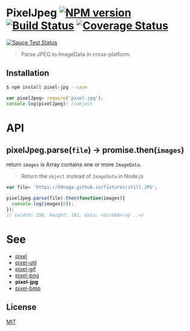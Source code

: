 # PixelJpeg [![NPM version][npm-image]][npm] [![Build Status][travis-image]][travis] [![Coverage Status][coveralls-image]][coveralls]

[![Sauce Test Status][sauce-image]][sauce]

> Parse JPEG to ImageData in cross-platform.

## Installation
```bash
$ npm install pixel-jpg --save
```
```js
var pixelJpeg= require('pixel-jpg');
console.log(pixelJpeg); //object
```

# API

## pixelJpeg.parse(`file`) -> promise.then(`images`)

return `images` is Array contains one or more `ImageData`.
> Return the `object` instead of `ImageData` in Node.js

```js
var file= 'https://59naga.github.io/fixtures/still.JPG';

pixelJpeg.parse(file).then(function(images){
  console.log(images[0]);
});
// {width: 256, height: 192, data: <Uint8Array ..>}
```

# See
* [pixel](https://github.com/59naga/pixel/)
* [pixel-util](https://github.com/59naga/pixel-util/)
* [pixel-gif](https://github.com/59naga/pixel-gif-/)
* [pixel-png](https://github.com/59naga/pixel-png/)
* __pixel-jpg__
* [pixel-bmp](https://github.com/59naga/pixel-bmp/)

License
---
[MIT][License]

[License]: http://59naga.mit-license.org/

[sauce-image]: http://soysauce.berabou.me/u/59798/pixel-jpg.svg?large
[sauce]: https://saucelabs.com/u/59798
[npm-image]:https://img.shields.io/npm/v/pixel-jpg.svg?style=flat-square
[npm]: https://npmjs.org/package/pixel-jpg
[travis-image]: http://img.shields.io/travis/59naga/pixel-jpg.svg?style=flat-square
[travis]: https://travis-ci.org/59naga/pixel-jpg
[coveralls-image]: http://img.shields.io/coveralls/59naga/pixel-jpg.svg?style=flat-square
[coveralls]: https://coveralls.io/r/59naga/pixel-jpg?branch=master